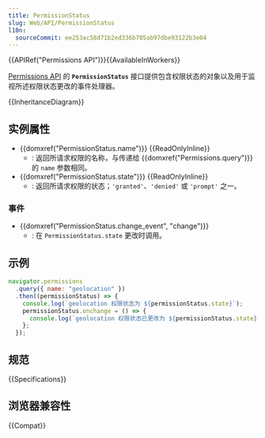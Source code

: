 ```yaml
---
title: PermissionStatus
slug: Web/API/PermissionStatus
l10n:
  sourceCommit: ee253ac58d71b2ed336b705ab97dbe93122b3e04
---
```


{{APIRef("Permissions API")}}{{AvailableInWorkers}}

[Permissions API](/zh-CN/docs/Web/API/Permissions_API) 的 **`PermissionStatus`** 接口提供包含权限状态的对象以及用于监视所述权限状态更改的事件处理器。

{{InheritanceDiagram}}

## 实例属性

- {{domxref("PermissionStatus.name")}} {{ReadOnlyInline}}
  - : 返回所请求权限的名称，与传递给 {{domxref("Permissions.query")}} 的 `name` 参数相同。
- {{domxref("PermissionStatus.state")}} {{ReadOnlyInline}}
  - : 返回所请求权限的状态；`'granted'`、`'denied'` 或 `'prompt'` 之一。

### 事件

- {{domxref("PermissionStatus.change_event", "change")}}
  - : 在 `PermissionStatus.state` 更改时调用。

## 示例

```js
navigator.permissions
  .query({ name: "geolocation" })
  .then((permissionStatus) => {
    console.log(`geolocation 权限状态为 ${permissionStatus.state}`);
    permissionStatus.onchange = () => {
      console.log(`geolocation 权限状态已更改为 ${permissionStatus.state}`);
    };
  });
```

## 规范

{{Specifications}}

## 浏览器兼容性

{{Compat}}
